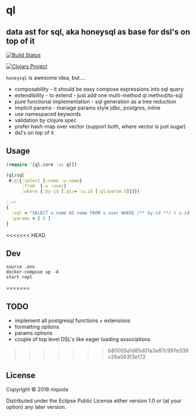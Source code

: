 # ql 

## data ast for sql, aka honeysql as base for dsl's on top of it

[![Build Status](https://travis-ci.org/niquola/ql.svg?branch=master)](https://travis-ci.org/niquola/ql)

[![Clojars Project](https://img.shields.io/clojars/v/ql.svg)](https://clojars.org/ql)


`honeysql` is awesome idea, but....

* composability - it should be easy compose expressions into sql query
* extendibility - to extend - just add one multi-method ql.method/to-sql
* pure functional implementation - sql generation as a tree reduction
* implicit params - manage params style jdbc, postgres, inline
* use namespaced keywords
* validation by clojure.spec
* prefer hash-map over vector (support both, where vector is just sugar)
* dsl's on top of it

## Usage

```clj
(require '[ql.core :as ql])

(ql/sql 
 #:ql{:select {:name :u.name}
      :from  {:u :user}
      :where {:by-id [:ql/= :u.id [:ql/param 5]]}})

;;=> 
{
  :sql = "SELECT u.name AS name FROM u user WHERE /** by-id **/ ( u.id = ? )"
  :params = [ 5 ]
}

```

<<<<<<< HEAD
## Dev

```
source .env
docker-compose up -d
start repl
```
=======
## TODO

* implement all postgresql functions + extensions
* formatting options
* params options
* couple of top level DSL's like eager loading associations
>>>>>>> b80055a1d85d01a3e87c997e339c26a063f3e172

## License

Copyright © 2018 niquola

Distributed under the Eclipse Public License either version 1.0 or (at
your option) any later version.
